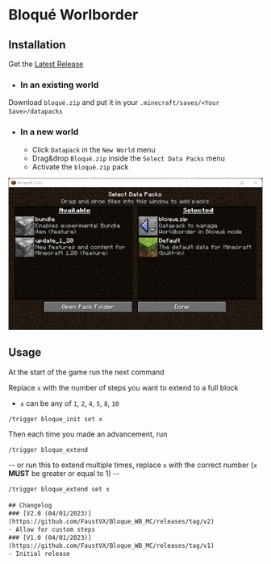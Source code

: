 # Bloqué Worlborder

## Installation

Get the [Latest Release](https://github.com/FaustVX/Bloque_WB/releases/latest)
- ### In an existing world
Download `bloqué.zip` and put it in your `.minecraft/saves/<Your Save>/datapacks`

- ### In a new world
    - Click `Datapack` in the `New World` menu
    - Drag&drop `Bloqué.zip` inside the `Select Data Packs` menu
    - Activate the `bloqué.zip` pack

![New World menu](img/datapack.png)

## Usage

At the start of the game run the next command

Replace `x` with the number of steps you want to extend to a full block
- `x` can be any of `1`, `2`, `4`, `5`, `8`, `10`
```
/trigger bloque_init set x
```

Then each time you made an advancement, run
```
/trigger bloque_extend
```
-- or run this to extend multiple times, replace `x` with the correct number (`x` **MUST** be greater or equal to 1) --
```
/trigger bloque_extend set x

## Changelog
### [V2.0 (04/01/2023)](https://github.com/FaustVX/Bloque_WB_MC/releases/tag/v2)
- Allow for custom steps
### [V1.0 (04/01/2023)](https://github.com/FaustVX/Bloque_WB_MC/releases/tag/v1)
- Initial release
